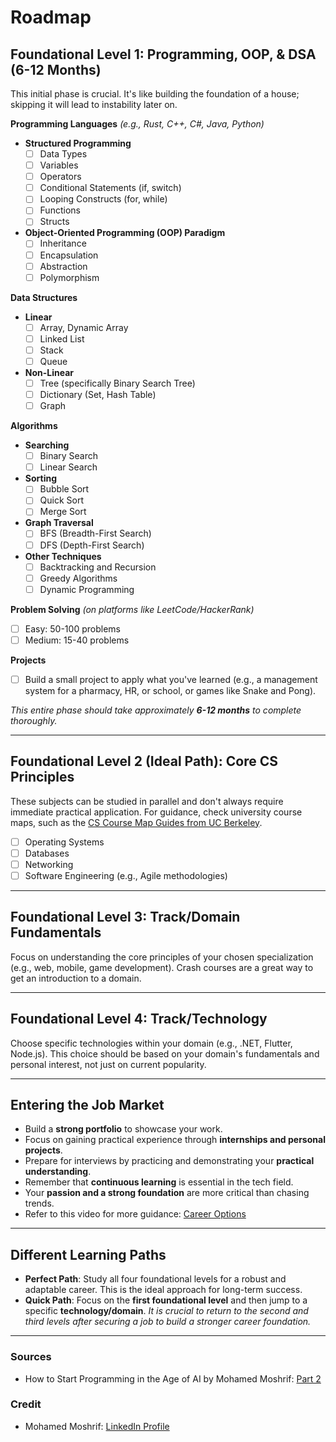 # **Roadmap**

## **Foundational Level 1: Programming, OOP, & DSA (6-12 Months)**

This initial phase is crucial. It's like building the foundation of a house; skipping it will lead to instability later on.

**Programming Languages** _(e.g., Rust, C++, C#, Java, Python)_

- **Structured Programming**
    - [ ] Data Types
    - [ ] Variables
    - [ ] Operators
    - [ ] Conditional Statements (if, switch)
    - [ ] Looping Constructs (for, while)
    - [ ] Functions
    - [ ] Structs
- **Object-Oriented Programming (OOP) Paradigm**
    - [ ] Inheritance
    - [ ] Encapsulation
    - [ ] Abstraction
    - [ ] Polymorphism

**Data Structures**

- **Linear**
    - [ ] Array, Dynamic Array
    - [ ] Linked List
    - [ ] Stack
    - [ ] Queue
- **Non-Linear**
    - [ ] Tree (specifically Binary Search Tree)
    - [ ] Dictionary (Set, Hash Table)
    - [ ] Graph

**Algorithms**

- **Searching**
    - [ ] Binary Search
    - [ ] Linear Search
- **Sorting**
    - [ ] Bubble Sort
    - [ ] Quick Sort
    - [ ] Merge Sort
- **Graph Traversal**
    - [ ] BFS (Breadth-First Search)
    - [ ] DFS (Depth-First Search)
- **Other Techniques**
    - [ ] Backtracking and Recursion
    - [ ] Greedy Algorithms
    - [ ] Dynamic Programming

**Problem Solving** _(on platforms like LeetCode/HackerRank)_

- [ ] Easy: 50-100 problems
- [ ] Medium: 15-40 problems

**Projects**

- [ ] Build a small project to apply what you've learned (e.g., a management system for a pharmacy, HR, or school, or games like Snake and Pong).

_This entire phase should take approximately **6-12 months** to complete thoroughly._

---

## **Foundational Level 2 (Ideal Path): Core CS Principles**

These subjects can be studied in parallel and don't always require immediate practical application. For guidance, check university course maps, such as the [CS Course Map Guides from UC Berkeley](https://hkn.eecs.berkeley.edu/courseguides).

- [ ] Operating Systems
- [ ] Databases
- [ ] Networking
- [ ] Software Engineering (e.g., Agile methodologies)

---

## **Foundational Level 3: Track/Domain Fundamentals**

Focus on understanding the core principles of your chosen specialization (e.g., web, mobile, game development). Crash courses are a great way to get an introduction to a domain.

---

## **Foundational Level 4: Track/Technology**

Choose specific technologies within your domain (e.g., .NET, Flutter, Node.js). This choice should be based on your domain's fundamentals and personal interest, not just on current popularity.

---

## **Entering the Job Market**

- Build a **strong portfolio** to showcase your work.
- Focus on gaining practical experience through **internships and personal projects**.
- Prepare for interviews by practicing and demonstrating your **practical understanding**.
- Remember that **continuous learning** is essential in the tech field.
- Your **passion and a strong foundation** are more critical than chasing trends.
- Refer to this video for more guidance: [Career Options](https://www.youtube.com/live/1EsfJqxG3Xs)

---

## **Different Learning Paths**

- **Perfect Path**: Study all four foundational levels for a robust and adaptable career. This is the ideal approach for long-term success.
- **Quick Path**: Focus on the **first foundational level** and then jump to a specific **technology/domain**. _It is crucial to return to the second and third levels after securing a job to build a stronger career foundation._

---

### **Sources**

- How to Start Programming in the Age of AI by Mohamed Moshrif: [Part 2](https://www.youtube.com/watch?v=SH4cG10zpJY)

### **Credit**

- Mohamed Moshrif: [LinkedIn Profile](https://www.linkedin.com/in/mmeshref/)
